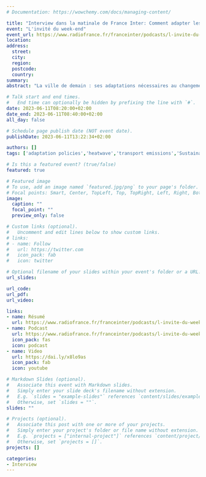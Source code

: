 ```yaml
---
# Documentation: https://wowchemy.com/docs/managing-content/

title: "Interview dans la matinale de France Inter: Comment adapter les villes aux changements climatiques de demain ?"
event: "L'invité du week-end"
event_url: https://www.radiofrance.fr/franceinter/podcasts/l-invite-du-week-end/l-invite-du-week-end-du-dimanche-11-juin-2023-3381331
location:
address:
  street:
  city:
  region:
  postcode:
  country:
summary: 
abstract: "La ville de demain : ses adaptations nécessaires au changement climatique et ses conséquences sociales aussi, ce sera le sujet discuté aujourd'hui avec l'architecte urbaniste Clara Simay et Vincent Viguié, chercheur au Cired et spécialiste de l'adaptation au réchauffement climatique."

# Talk start and end times.
#   End time can optionally be hidden by prefixing the line with `#`.
date: 2023-06-11T08:20:00+02:00
date_end: 2023-06-11T08:40:00+02:00
all_day: false

# Schedule page publish date (NOT event date).
publishDate: 2023-06-11T13:22:34+02:00

authors: []
tags: ['adaptation policies','heatwave','transport emissions','Sustainable city development']

# Is this a featured event? (true/false)
featured: true

# Featured image
# To use, add an image named `featured.jpg/png` to your page's folder. 
# Focal points: Smart, Center, TopLeft, Top, TopRight, Left, Right, BottomLeft, Bottom, BottomRight.
image:
  caption: ""
  focal_point: ""
  preview_only: false

# Custom links (optional).
#   Uncomment and edit lines below to show custom links.
# links:
# - name: Follow
#   url: https://twitter.com
#   icon_pack: fab
#   icon: twitter

# Optional filename of your slides within your event's folder or a URL.
url_slides:

url_code:
url_pdf:
url_video: 

links:
- name: Résumé
  url: https://www.radiofrance.fr/franceinter/podcasts/l-invite-du-week-end/l-invite-du-week-end-du-dimanche-11-juin-2023-3381331
- name: Podcast
  url: https://www.radiofrance.fr/franceinter/podcasts/l-invite-du-week-end/l-invite-du-week-end-du-dimanche-11-juin-2023-3381331
  icon_pack: fas
  icon: podcast
- name: Video
  url: https://dai.ly/x8lo9as
  icon_pack: fab
  icon: youtube  

# Markdown Slides (optional).
#   Associate this event with Markdown slides.
#   Simply enter your slide deck's filename without extension.
#   E.g. `slides = "example-slides"` references `content/slides/example-slides.md`.
#   Otherwise, set `slides = ""`.
slides: ""

# Projects (optional).
#   Associate this post with one or more of your projects.
#   Simply enter your project's folder or file name without extension.
#   E.g. `projects = ["internal-project"]` references `content/project/deep-learning/index.md`.
#   Otherwise, set `projects = []`.
projects: []

categories:
- Interview
---
```

